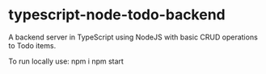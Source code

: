 # typescript-node-todo-backend
A backend server in TypeScript using NodeJS with basic CRUD operations to Todo items.

To run locally use:
npm i
npm start
